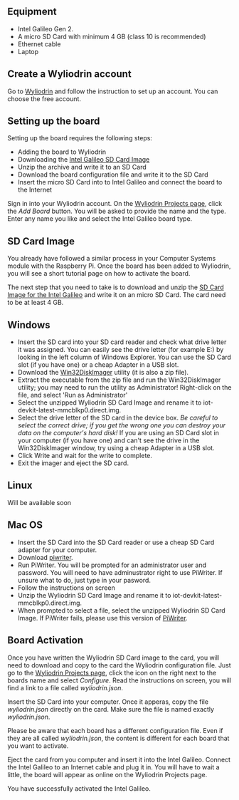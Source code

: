 

## Equipment
* Intel Galileo Gen 2.
* A micro SD Card with minimum 4 GB (class 10 is recommended)
* Ethernet cable
* Laptop

## Create a Wyliodrin account
Go to [Wyliodrin](https://projects.wyliodrin.com/)  and follow the instruction to set up an account. You can choose the free account.
## Setting up the board
Setting up the board requires the following steps:

- Adding the board to Wyliodrin
- Downloading the [Intel Galileo SD Card Image](https://software.intel.com/sites/landingpage/iotdk/board-boot-image.html|)
- Unzip the archive and write it to an SD Card
- Download the board configuration file and write it to the SD Card
- Insert the micro SD Card into to Intel Galileo and connect the board to the Internet

Sign in into your Wyliodrin account. On the [Wyliodrin Projects page](https://projects.wyliodrin.com), click the *Add Board* button. You will be asked to provide the name and the type. Enter any name you like and select the Intel Galileo board type. 

## SD Card Image
You already have followed a similar process in your Computer Systems module with the Raspberry Pi.
Once the board has been added to Wyliodrin, you will see a short tutorial page on how to activate the board.

The next step that you need to take is to download and unzip the [SD Card Image for the Intel Galileo](https://software.intel.com/sites/landingpage/iotdk/board-boot-image.html) and write it on an micro SD Card. The card need to be at least 4 GB.

## Windows
- Insert the SD card into your SD card reader and check what drive letter it was assigned. You can easily see the drive letter (for example E:) by looking in the left column of Windows Explorer. You can use the SD Card slot (if you have one) or a cheap Adapter in a USB slot.
- Download the [Win32DiskImager](http://sourceforge.net/projects/win32diskimager) utility (it is also a zip file).
- Extract the executable from the zip file and run the Win32DiskImager utility; you may need to run the utility as Administrator! Right-click on the file, and select 'Run as Administrator'
- Select the unzipped Wyliodrin SD Card Image and rename it to iot-devkit-latest-mmcblkp0.direct.img.
- Select the drive letter of the SD card in the device box. *Be careful to select the correct drive; if you get the wrong one you can destroy your data on the computer's hard disk!* If you are using an SD Card slot in your computer (if you have one) and can't see the drive in the Win32DiskImager window, try using a cheap Adapter in a USB slot.
- Click Write and wait for the write to complete.
- Exit the imager and eject the SD card.

## Linux
Will be available soon
## Mac OS
- Insert the SD Card into the SD Card reader or use a cheap SD Card adapter for your computer.
- Download [piwriter](http://sourceforge.net/projects/piwriter/).
- Run PiWriter. You will be prompted for an administrator user and password. You will need to have adminustrator right to use PiWriter. If unsure what to do, just type in your pasword.
- Follow the instructions on screen
- Unzip the Wyliodrin SD Card Image and rename it to iot-devkit-latest-mmcblkp0.direct.img.
- When prompted to select a file, select the unzipped Wyliodrin SD Card Image.
<note tip>If PiWriter fails, please use this version of [PiWriter](https://github.com/Wyliodrin/PiWriter).</note>

## Board Activation
Once you have written the Wyliodrin SD Card image to the card, you will need to download and copy to the card the Wyliodrin configuration file. Just go to the [Wyliodrin Projects page](https://projects.wyliodrin.com), click the icon on the right next to the boards name and select *Configure*. Read the instructions on screen, you will find a link to a file called *wyliodrin.json*.

Insert the SD Card into your computer. Once it apperas, copy the file *wyliodrin.json* directly on the card. Make sure the file is named exactly *wyliodrin.json*.

Please be aware that each board has a different configuration file. Even if they are all called *wyliodrin.json*, the content is different for each board that you want to activate.

Eject the card from you computer and insert it into the Intel Galileo. Connect the Intel Galileo to an Internet cable and plug it in. You will have to wait a little, the board will appear as online on the Wyliodrin Projects page.

You have successfully activated the Intel Galileo.

